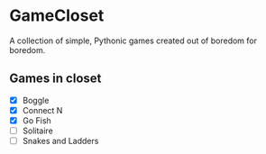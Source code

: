 # GameCloset
A collection of simple, Pythonic games created out of boredom for boredom.

## Games in closet
- [x] Boggle
- [x] Connect N
- [x] Go Fish
- [ ] Solitaire
- [ ] Snakes and Ladders
